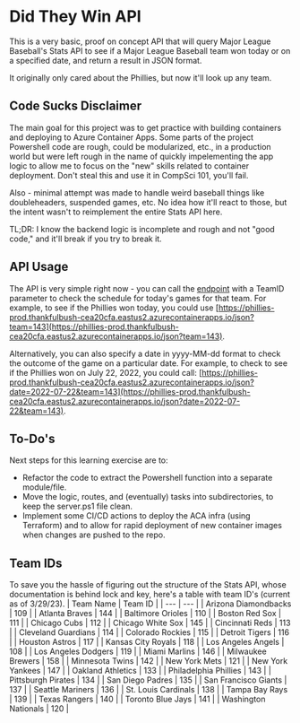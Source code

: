 # Did They Win API

This is a very basic, proof on concept API that will query Major League Baseball's Stats API to see if a Major League Baseball team won today or on a specified date, and return a result in JSON format.

It originally only cared about the Phillies, but now it'll look up any team.

## Code Sucks Disclaimer
The main goal for this project was to get practice with building containers and deploying to Azure Container Apps. Some parts of the project Powershell code are rough, could be modularized, etc., in a production world but were left rough in the name of quickly impelementing the app logic to allow me to focus on the "new" skills related to container deployment. Don't steal this and use it in CompSci 101, you'll fail.

Also - minimal attempt was made to handle weird baseball things like doubleheaders, suspended games, etc. No idea how it'll react to those, but the intent wasn't to reimplement the entire Stats API here.

TL;DR: I know the backend logic is incomplete and rough and not "good code," and it'll break if you try to break it.

## API Usage
The API is very simple right now - you can call the [endpoint](https://phillies-prod.thankfulbush-cea20cfa.eastus2.azurecontainerapps.io/json) with a TeamID parameter to check the schedule for today's games for that team. For example, to see if the Phillies won today, you could use [https://phillies-prod.thankfulbush-cea20cfa.eastus2.azurecontainerapps.io/json?team=143](https://phillies-prod.thankfulbush-cea20cfa.eastus2.azurecontainerapps.io/json?team=143).

Alternatively, you can also specify a date in yyyy-MM-dd format to check the outcome of the game on a particular date. For example, to check to see if the Phillies won on July 22, 2022, you could call:
[https://phillies-prod.thankfulbush-cea20cfa.eastus2.azurecontainerapps.io/json?date=2022-07-22&team=143](https://phillies-prod.thankfulbush-cea20cfa.eastus2.azurecontainerapps.io/json?date=2022-07-22&team=143).

## To-Do's
Next steps for this learning exercise are to:
- Refactor the code to extract the Powershell function into a separate module/file.
- Move the logic, routes, and (eventually) tasks into subdirectories, to keep the server.ps1 file clean.
- Implement some CI/CD actions to deploy the ACA infra (using Terraform) and to allow for rapid deployment of new container images when changes are pushed to the repo.

## Team IDs
To save you the hassle of figuring out the structure of the Stats API, whose documentation is behind lock and key, here's a table with team ID's (current as of 3/29/23).
| Team Name | Team ID |
| --- | --- |
| Arizona Diamondbacks | 109 |
| Atlanta Braves | 144 |
| Baltimore Orioles | 110 |
| Boston Red Sox | 111 |
| Chicago Cubs | 112 |
| Chicago White Sox | 145 |
| Cincinnati Reds | 113 |
| Cleveland Guardians | 114 |
| Colorado Rockies | 115 |
| Detroit Tigers | 116 |
| Houston Astros | 117 |
| Kansas City Royals | 118 |
| Los Angeles Angels | 108 |
| Los Angeles Dodgers | 119 |
| Miami Marlins | 146 |
| Milwaukee Brewers | 158 |
| Minnesota Twins | 142 |
| New York Mets | 121 |
| New York Yankees | 147 |
| Oakland Athletics | 133 |
| Philadelphia Phillies | 143 |
| Pittsburgh Pirates | 134 |
| San Diego Padres | 135 |
| San Francisco Giants | 137 |
| Seattle Mariners | 136 |
| St. Louis Cardinals | 138 |
| Tampa Bay Rays | 139 |
| Texas Rangers | 140 |
| Toronto Blue Jays | 141 |
| Washington Nationals | 120 |